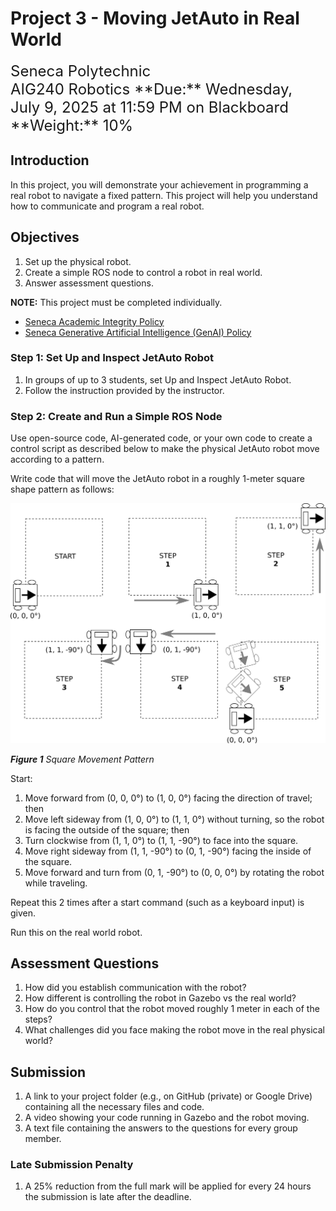 # Project 3 - Moving JetAuto in Real World

<font size="5">
Seneca Polytechnic</br>
AIG240 Robotics
</font>

<font size="5">
**Due:** Wednesday, July 9, 2025 at 11:59 PM on Blackboard</br>
**Weight:** 10%
</font>

## Introduction

In this project, you will demonstrate your achievement in programming a real robot to navigate a fixed pattern. This project will help you
understand how to communicate and program a real robot.

## Objectives

1. Set up the physical robot.
2. Create a simple ROS node to control a robot in real world.
3. Answer assessment questions.

**NOTE:** This project must be completed individually.

- [Seneca Academic Integrity Policy](https://www.senecapolytechnic.ca/about/policies/academic-integrity-policy.html)
- [Seneca Generative Artificial Intelligence (GenAI) Policy](https://www.senecapolytechnic.ca/about/policies/generative-ai-policy.html)

### Step 1: Set Up and Inspect JetAuto Robot

1. In groups of up to 3 students, set Up and Inspect JetAuto Robot.
2. Follow the instruction provided by the instructor.

### Step 2: Create and Run a Simple ROS Node

Use open-source code, AI-generated code, or your own code to create a control script as described below to make the physical JetAuto robot move according to a pattern.

Write code that will move the JetAuto robot in a roughly 1-meter square shape pattern as follows:

![Figure 1 Square Movement Pattern](lab4-task.png)

***Figure 1** Square Movement Pattern*

Start:

1. Move forward from (0, 0, 0°) to (1, 0, 0°) facing the direction of travel; then
2. Move left sideway from (1, 0, 0°) to (1, 1, 0°) without turning, so the robot is facing the outside of the square; then
3. Turn clockwise from (1, 1, 0°) to (1, 1, -90°) to face into the square.
4. Move right sideway from (1, 1, -90°) to (0, 1, -90°) facing the inside of the square.
5. Move forward and turn from (0, 1, -90°) to (0, 0, 0°) by rotating the robot while traveling.

Repeat this 2 times after a start command (such as a keyboard input) is given.

Run this on the real world robot.

## Assessment Questions

1. How did you establish communication with the robot?
2. How different is controlling the robot in Gazebo vs the real world?
3. How do you control that the robot moved roughly 1 meter in each of the steps?
4. What challenges did you face making the robot move in the real physical world?

## Submission

1. A link to your project folder (e.g., on GitHub (private) or Google Drive) containing all the necessary files and code.
2. A video showing your code running in Gazebo and the robot moving.
3. A text file containing the answers to the questions for every group member.

### Late Submission Penalty

1. A 25% reduction from the full mark will be applied for every 24 hours the submission is late after the deadline.